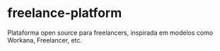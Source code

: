 # freelance-platform
Plataforma open source para freelancers, inspirada em modelos como Workana, Freelancer, etc.
